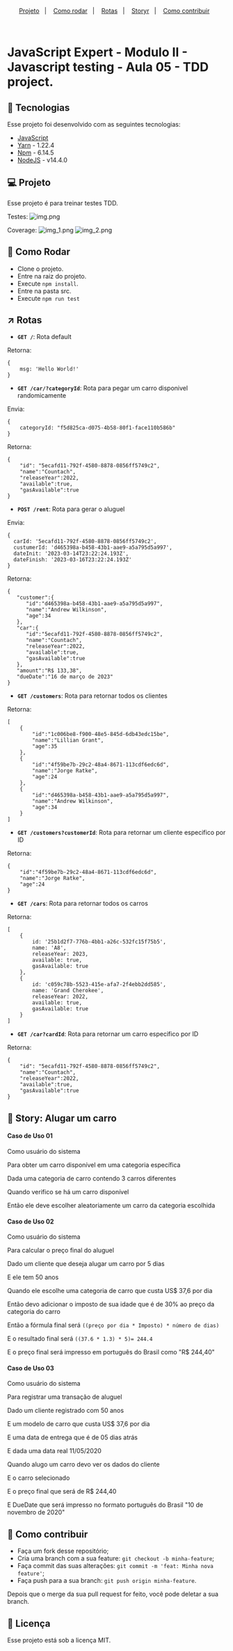<p align="center">
  <a href="#-projeto">Projeto</a>&nbsp;&nbsp;&nbsp;|&nbsp;&nbsp;&nbsp; 
  <a href="#-como-rodar">Como rodar</a>&nbsp;&nbsp;&nbsp;|&nbsp;&nbsp;&nbsp;
<a href="#-rotas">Rotas</a>&nbsp;&nbsp;&nbsp;|&nbsp;&nbsp;&nbsp;
  <a href="#-story">Storyr</a>&nbsp;&nbsp;&nbsp;|&nbsp;&nbsp;&nbsp;
  <a href="#-como-contribuir">Como contribuir</a>&nbsp;&nbsp;&nbsp;
  </p>
<br>

# JavaScript Expert - Modulo II - Javascript testing - Aula 05 - TDD project.

## 🚀 Tecnologias

Esse projeto foi desenvolvido com as seguintes tecnologias:

- [JavaScript](https://developer.mozilla.org/pt-BR/docs/Web/JavaScript)
- [Yarn](https://yarnpkg.com/) - 1.22.4
- [Npm](https://www.npmjs.com/) - 6.14.5
- [NodeJS](https://nodejs.org/en/) - v14.4.0

## 💻 Projeto

Esse projeto é para treinar testes TDD.

Testes:
![img.png](.github%2Fimg.png)

Coverage:
![img_1.png](.github%2Fimg_1.png)
![img_2.png](.github%2Fimg_2.png)

## 🚀 Como Rodar

- Clone o projeto.
- Entre na raiz do projeto.
- Execute `npm install`.
- Entre na pasta src.
- Execute `npm run test`

## ↗ Rotas

- **`GET /`**: Rota default

Retorna:
```
{
    msg: 'Hello World!'
}
```

- **`GET /car/?categoryId`**: Rota para pegar um carro disponivel randomicamente
  

Envia:
```
{
    categoryId: "f5d825ca-d075-4b58-80f1-face110b586b"
}
```

Retorna:
```
{
    "id": "5ecafd11-792f-4580-8878-0856ff5749c2",
    "name":"Countach",
    "releaseYear":2022,
    "available":true,
    "gasAvailable":true
}
```

- **`POST /rent`**: Rota para gerar o aluguel

Envia:
```
{
  carId: '5ecafd11-792f-4580-8878-0856ff5749c2',
  custumerId: 'd465398a-b458-43b1-aae9-a5a795d5a997',
  dateInit: '2023-03-14T23:22:24.193Z',
  dateFinish: '2023-03-16T23:22:24.193Z'
}
```

Retorna:
```
{
   "customer":{
      "id":"d465398a-b458-43b1-aae9-a5a795d5a997",
      "name":"Andrew Wilkinson",
      "age":34
   },
   "car":{
      "id":"5ecafd11-792f-4580-8878-0856ff5749c2",
      "name":"Countach",
      "releaseYear":2022,
      "available":true,
      "gasAvailable":true
   },
   "amount":"R$ 133,38",
   "dueDate":"16 de março de 2023"
}
```

- **`GET /customers`**: Rota para retornar todos os clientes

Retorna:
```
[
    {
        "id":"1c006be8-f900-48e5-845d-6db43edc15be",
        "name":"Lillian Grant",
        "age":35
    },
    {
        "id":"4f59be7b-29c2-48a4-8671-113cdf6edc6d",
        "name":"Jorge Ratke",
        "age":24
    },
    {
        "id":"d465398a-b458-43b1-aae9-a5a795d5a997",
        "name":"Andrew Wilkinson",
        "age":34
    }
]
```

- **`GET /customers?customerId`**: Rota para retornar um cliente especifico por ID

Retorna:
```
{
    "id":"4f59be7b-29c2-48a4-8671-113cdf6edc6d",
    "name":"Jorge Ratke",
    "age":24
}
```

- **`GET /cars`**: Rota para retornar todos os carros

Retorna:
```
[
    {
        id: '25b1d2f7-776b-4bb1-a26c-532fc15f75b5',
        name: 'A8',
        releaseYear: 2023,
        available: true,
        gasAvailable: true
    },
    {
        id: 'c059c78b-5523-415e-afa7-2f4ebb2dd585',
        name: 'Grand Cherokee',
        releaseYear: 2022,
        available: true,
        gasAvailable: true
    }
]
```

- **`GET /car?cardId`**: Rota para retornar um carro especifico por ID

Retorna:
```
{
    "id": "5ecafd11-792f-4580-8878-0856ff5749c2",
    "name":"Countach",
    "releaseYear":2022,
    "available":true,
    "gasAvailable":true
}
```

## 📖 Story: Alugar um carro

#### Caso de Uso 01

Como usuário do sistema

Para obter um carro disponível em uma categoria específica

Dada uma categoria de carro contendo 3 carros diferentes

Quando verifico se há um carro disponível

Então ele deve escolher aleatoriamente um carro da categoria escolhida

#### Caso de Uso 02

Como usuário do sistema

Para calcular o preço final do aluguel

Dado um cliente que deseja alugar um carro por 5 dias

E ele tem 50 anos

Quando ele escolhe uma categoria de carro que custa US$ 37,6 por dia

Então devo adicionar o imposto de sua idade que é de 30% ao preço da categoria do carro

Então a fórmula final será `((preço por dia * Imposto) * número de dias)`

E o resultado final será `((37.6 * 1.3) * 5)= 244.4`

E o preço final será impresso em português do Brasil como "R$ 244,40"

#### Caso de Uso 03

Como usuário do sistema

Para registrar uma transação de aluguel

Dado um cliente registrado com 50 anos

E um modelo de carro que custa US$ 37,6 por dia

E uma data de entrega que é de 05 dias atrás

E dada uma data real 11/05/2020

Quando alugo um carro devo ver os dados do cliente

E o carro selecionado

E o preço final que será de R$ 244,40

E DueDate que será impresso no formato português do Brasil "10 de novembro de 2020"

## 🤔 Como contribuir

- Faça um fork desse repositório;
- Cria uma branch com a sua feature: `git checkout -b minha-feature`;
- Faça commit das suas alterações: `git commit -m 'feat: Minha nova feature'`;
- Faça push para a sua branch: `git push origin minha-feature`.

Depois que o merge da sua pull request for feito, você pode deletar a sua branch.

## 📝 Licença

Esse projeto está sob a licença MIT.

